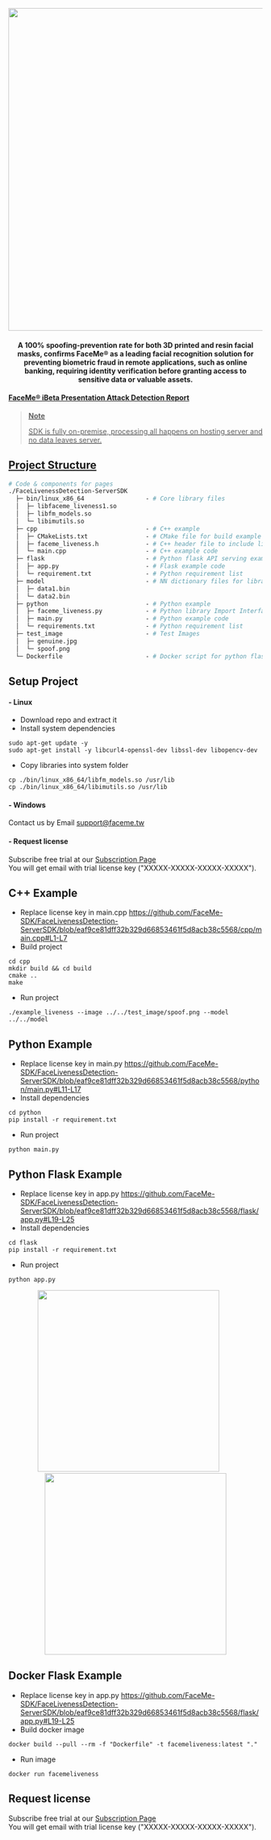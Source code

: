 <p align="center">
  <img width="640" src="https://user-images.githubusercontent.com/122285115/211849833-8f007605-c9f8-4f60-9b95-5ad606920d61.jpg">
  <h4 align="center">A 100% spoofing-prevention rate for both 3D printed and resin facial masks, confirms FaceMe® as a leading facial recognition solution for preventing biometric fraud in remote applications, such as online banking, requiring identity verification before granting access to sensitive data or valuable assets.</h4>  
  <h4><a target="_blank" href="https://www.ibeta.com/wp-content/uploads/2022/03/220304-CyberLink-PAD-Level-2-Confirmation-Letter.pdf">FaceMe® iBeta Presentation Attack Detection Report</h4>
</p>

> **Note**
>
> SDK is fully on-premise, processing all happens on hosting server and no data leaves server.

## Project Structure
```graphql
# Code & components for pages
./FaceLivenessDetection-ServerSDK
  ├─ bin/linux_x86_64                 - # Core library files
  │  ├─ libfaceme_liveness1.so
  │  ├─ libfm_models.so
  │  └─ libimutils.so
  ├─ cpp                              - # C++ example
  │  ├─ CMakeLists.txt                - # CMake file for build example
  │  ├─ faceme_liveness.h             - # C++ header file to include library
  │  └─ main.cpp                      - # C++ example code
  ├─ flask                            - # Python flask API serving example
  │  ├─ app.py                        - # Flask example code
  │  └─ requirement.txt               - # Python requirement list
  ├─ model                            - # NN dictionary files for library
  │  ├─ data1.bin
  │  └─ data2.bin
  ├─ python                           - # Python example
  │  ├─ faceme_liveness.py            - # Python library Import Interface file
  │  ├─ main.py                       - # Python example code
  │  └─ requirements.txt              - # Python requirement list
  ├─ test_image                       - # Test Images
  │  ├─ genuine.jpg
  │  └─ spoof.png
  └─ Dockerfile                       - # Docker script for python flask API serving example
```

## Setup Project
#### - Linux
- Download repo and extract it
- Install system dependencies
```
sudo apt-get update -y
sudo apt-get install -y libcurl4-openssl-dev libssl-dev libopencv-dev
```
- Copy libraries into system folder
```
cp ./bin/linux_x86_64/libfm_models.so /usr/lib
cp ./bin/linux_x86_64/libimutils.so /usr/lib
```
#### - Windows
Contact us by Email support@faceme.tw
#### - Request license
Subscribe free trial at our [Subscription Page](mailto:support@faceme.tw)  
You will get email with trial license key ("XXXXX-XXXXX-XXXXX-XXXXX").
  
## C++ Example
- Replace license key in main.cpp https://github.com/FaceMe-SDK/FaceLivenessDetection-ServerSDK/blob/eaf9ce81dff32b329d66853461f5d8acb38c5568/cpp/main.cpp#L1-L7
- Build project
```
cd cpp
mkdir build && cd build
cmake ..
make
```
- Run project
```
./example_liveness --image ../../test_image/spoof.png --model ../../model
```

## Python Example
- Replace license key in main.py https://github.com/FaceMe-SDK/FaceLivenessDetection-ServerSDK/blob/eaf9ce81dff32b329d66853461f5d8acb38c5568/python/main.py#L11-L17
- Install dependencies
```
cd python
pip install -r requirement.txt
```
- Run project
```
python main.py
```
## Python Flask Example
- Replace license key in app.py https://github.com/FaceMe-SDK/FaceLivenessDetection-ServerSDK/blob/eaf9ce81dff32b329d66853461f5d8acb38c5568/flask/app.py#L19-L25
- Install dependencies
```
cd flask
pip install -r requirement.txt
```
- Run project
```
python app.py
```
<p align="center">
  <img width="360" src="https://user-images.githubusercontent.com/122285115/211873670-053fccc6-ffcf-443d-8d6d-6c3e2c161374.png">&emsp;&emsp;
  <img width="360" src="https://user-images.githubusercontent.com/122285115/211873784-0ba680ca-aad4-4535-bd6c-cefc328afdb3.png">
</p>


## Docker Flask Example
- Replace license key in app.py https://github.com/FaceMe-SDK/FaceLivenessDetection-ServerSDK/blob/eaf9ce81dff32b329d66853461f5d8acb38c5568/flask/app.py#L19-L25
- Build docker image
```
docker build --pull --rm -f "Dockerfile" -t facemeliveness:latest "."
```
- Run image
```
docker run facemeliveness
```
## Request license
Subscribe free trial at our [Subscription Page](mailto:support@faceme.tw)  
You will get email with trial license key ("XXXXX-XXXXX-XXXXX-XXXXX").
